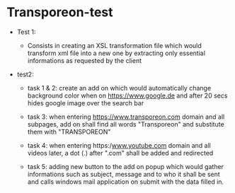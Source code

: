 # Transporeon-test

* Test 1:

  * Consists in creating an XSL transformation file which would transform xml file into a new one by extracting only essential informations as requested by the client


* test2:

  * task 1 & 2: create an add on which would automatically change background color when on https://www.google.de and after 20 secs hides google image over the search bar

  * task 3: when entering https://www.transporeon.com domain and all subpages, add on shall find all words "Transporeon" and substitute them with "TRANSPOREON"
  
  * task 4: when entering https:/www.youtube.com domain and all videos later, a dot (.) after ".com" shall be added and redirected

  * task 5: adding new button to the add on popup which would gather informations such as subject, message and to who it shall be sent and calls windows mail application on submit with the data filled in.
